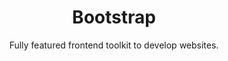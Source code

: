 ---
title: "Bootstrap"
subtitle: "Fully featured frontend toolkit to develop websites."
external_url: https://getbootstrap.com
logo: 'https://getbootstrap.com/docs/5.3/assets/img/favicons/favicon.ico'
categories: [resources]
---